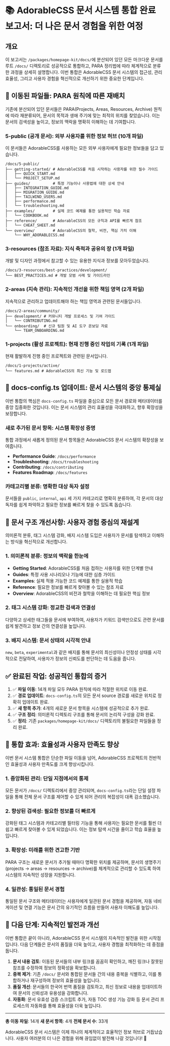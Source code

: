 # 📚 AdorableCSS 문서 시스템 통합 완료 보고서: 더 나은 문서 경험을 위한 여정

## 개요

이 보고서는 `/packages/homepage-kit/docs/`에 분산되어 있던 모든 마크다운 문서를 루트 `/docs/` 디렉토리로 성공적으로 통합하고, PARA 정리법에 따라 체계적으로 분류한 과정을 상세히 설명합니다. 이번 통합은 AdorableCSS 문서 시스템의 접근성, 관리 효율성, 그리고 사용자 경험을 혁신적으로 개선하기 위한 중요한 단계입니다.

## 🎯 이동된 파일들: PARA 원칙에 따른 재배치

기존에 분산되어 있던 문서들은 PARA(Projects, Areas, Resources, Archive) 원칙에 따라 재분류되어, 문서의 목적과 생애 주기에 맞는 최적의 위치를 찾았습니다. 이는 문서의 검색성을 높이고, 정보의 맥락을 명확히 이해하는 데 기여합니다.

### 5-public (공개 문서): 외부 사용자를 위한 정보 허브 (10개 파일)
이 문서들은 AdorableCSS를 사용하는 모든 외부 사용자에게 필요한 정보들을 담고 있습니다.
```
/docs/5-public/
├── getting-started/ # AdorableCSS를 처음 시작하는 사용자를 위한 필수 가이드
│   ├── QUICK_START.md
│   └── PROJECT_SETUP.md
├── guides/          # 특정 기능이나 사용법에 대한 상세 안내
│   ├── INTEGRATION_GUIDE.md
│   ├── MIGRATION_GUIDE.md
│   ├── TAILWIND_USERS.md
│   ├── performance.md
│   └── troubleshooting.md
├── examples/        # 실제 코드 예제를 통한 실용적인 학습 자료
│   └── COOKBOOK.md
├── reference/       # AdorableCSS의 모든 규칙과 API를 빠르게 참조
│   └── CHEAT_SHEET.md
└── overview/        # AdorableCSS의 철학, 비전, 핵심 가치 이해
    └── WHY_ADORABLECSS.md
```

### 3-resources (참조 자료): 지식 축적과 공유의 장 (1개 파일)
개발 및 디자인 과정에서 참고할 수 있는 유용한 지식과 정보를 모아두었습니다.
```
/docs/3-resources/best-practices/development/
└── BEST_PRACTICES.md # 개발 모범 사례 및 가이드라인
```

### 2-areas (지속 관리): 지속적인 개선을 위한 책임 영역 (2개 파일)
지속적으로 관리하고 업데이트해야 하는 책임 영역과 관련된 문서들입니다.
```
/docs/2-areas/community/
├── development/ # 커뮤니티 개발 프로세스 및 기여 가이드
│   └── CONTRIBUTING.md
└── onboarding/  # 신규 팀원 및 AI 도구 온보딩 자료
    └── TEAM_ONBOARDING.md
```

### 1-projects (활성 프로젝트): 현재 진행 중인 작업의 기록 (1개 파일)
현재 활발하게 진행 중인 프로젝트와 관련된 문서입니다.
```
/docs/1-projects/active/
└── features.md # AdorableCSS의 최신 기능 및 로드맵
```

## 📝 docs-config.ts 업데이트: 문서 시스템의 중앙 통제실

이번 통합의 핵심은 `docs-config.ts` 파일을 중심으로 모든 문서 경로와 메타데이터를 중앙 집중화한 것입니다. 이는 문서 시스템의 관리 효율성을 극대화하고, 향후 확장성을 보장합니다.

### 새로 추가된 문서 항목: 시스템 확장성 증명
통합 과정에서 새롭게 정의된 문서 항목들은 AdorableCSS 문서 시스템의 확장성을 보여줍니다.
-   **Performance Guide**: `/docs/performance`
-   **Troubleshooting**: `/docs/troubleshooting`
-   **Contributing**: `/docs/contributing`
-   **Features Roadmap**: `/docs/features`

### 카테고리별 분류: 명확한 대상 독자 설정
문서들을 `public`, `internal`, `api` 세 가지 카테고리로 명확히 분류하여, 각 문서의 대상 독자를 쉽게 파악하고 필요한 정보를 빠르게 찾을 수 있도록 돕습니다.

## 🎨 문서 구조 개선사항: 사용자 경험 중심의 재설계

의미론적 분류, 태그 시스템 강화, 배지 시스템 도입은 사용자가 문서를 탐색하고 이해하는 방식을 혁신적으로 개선합니다.

### 1. 의미론적 분류: 정보의 맥락을 한눈에
-   **Getting Started**: AdorableCSS를 처음 접하는 사용자를 위한 단계별 안내
-   **Guides**: 특정 사용 시나리오나 기능에 대한 심층 가이드
-   **Examples**: 실제 적용 가능한 코드 예제를 통한 실용적 학습
-   **Reference**: 필요한 정보를 빠르게 찾아볼 수 있는 참조 자료
-   **Overview**: AdorableCSS의 비전과 철학을 이해하는 데 필요한 핵심 정보

### 2. 태그 시스템 강화: 정교한 검색과 연결성
다양하고 상세한 태그들을 문서에 부여하여, 사용자가 키워드 검색만으로도 관련 문서를 쉽게 발견하고 정보 간의 연결성을 높입니다.

### 3. 배지 시스템: 문서 상태의 시각적 안내
`new`, `beta`, `experimental`과 같은 배지를 통해 문서의 최신성이나 안정성 상태를 시각적으로 전달하여, 사용자가 정보의 신뢰도를 판단하는 데 도움을 줍니다.

## ✅ 완료된 작업: 성공적인 통합의 증거

1.  ✅ **파일 이동**: 14개 파일 모두 PARA 원칙에 따라 적절한 위치로 이동 완료.
2.  ✅ **경로 업데이트**: `docs-config.ts`의 모든 문서 source 경로를 새로운 위치로 정확히 업데이트 완료.
3.  ✅ **새 항목 추가**: 4개의 새로운 문서 항목을 시스템에 성공적으로 추가 완료.
4.  ✅ **구조 정리**: 의미론적 디렉토리 구조를 통해 문서의 논리적 구성을 강화 완료.
5.  ✅ **정리**: 기존 `packages/homepage-kit/docs/` 디렉토리의 불필요한 파일들을 정리 완료.

## 🔗 통합 효과: 효율성과 사용자 만족도 향상

이번 문서 시스템 통합은 단순한 파일 이동을 넘어, AdorableCSS 프로젝트의 전반적인 효율성과 사용자 만족도를 크게 향상시킵니다.

### 1. 중앙화된 관리: 단일 지점에서의 통제
모든 문서가 `/docs/` 디렉토리에서 중앙 관리되며, `docs-config.ts`라는 단일 설정 파일을 통해 전체 문서 구조를 제어할 수 있게 되어 관리의 복잡성이 대폭 감소했습니다.

### 2. 향상된 검색성: 필요한 정보를 더 빠르게
강화된 태그 시스템과 카테고리별 필터링 기능을 통해 사용자는 필요한 문서를 훨씬 더 쉽고 빠르게 찾아볼 수 있게 되었습니다. 이는 정보 탐색 시간을 줄이고 학습 효율을 높입니다.

### 3. 확장성: 미래를 위한 견고한 기반
PARA 구조는 새로운 문서가 추가될 때마다 명확한 위치를 제공하며, 문서의 생명주기(projects → areas → resources → archive)를 체계적으로 관리할 수 있도록 하여 시스템의 지속적인 성장을 지원합니다.

### 4. 일관성: 통일된 문서 경험
통일된 문서 구조와 메타데이터는 사용자에게 일관된 문서 경험을 제공하며, 자동 네비게이션 및 연결 기능은 문서 간의 유기적인 흐름을 만들어 사용자 이해도를 높입니다.

## 🚀 다음 단계: 지속적인 발전과 개선

이번 통합은 끝이 아니라, AdorableCSS 문서 시스템의 지속적인 발전을 위한 시작점입니다. 다음 단계들은 문서의 품질을 더욱 높이고, 사용자 경험을 최적화하는 데 중점을 둡니다.

1.  **문서 내용 검토**: 이동된 문서들의 내부 링크를 꼼꼼히 확인하고, 깨진 링크나 잘못된 참조를 수정하여 정보의 정확성을 확보합니다.
2.  **중복 제거**: 기존 `/docs/` 문서와 통합된 문서들 간의 내용 중복을 식별하고, 이를 통합하거나 재구성하여 정보의 효율성을 높입니다.
3.  **품질 개선**: 문서들의 한국어 번역 품질을 검토하고, 최신 정보로 내용을 업데이트하여 문서의 신뢰성과 유용성을 강화합니다.
4.  **자동화**: 문서 유효성 검증 스크립트 추가, 자동 TOC 생성 기능 강화 등 문서 관리 프로세스의 자동화를 통해 효율성을 더욱 높입니다.

---

**총 이동 파일**: 14개
**새 문서 항목**: 4개
**전체 문서 수**: 33개

AdorableCSS 문서 시스템은 이제 하나의 체계적이고 효율적인 정보 허브로 거듭났습니다. 사용자 여러분의 더 나은 경험을 위해 끊임없이 발전해 나갈 것입니다! 🎉